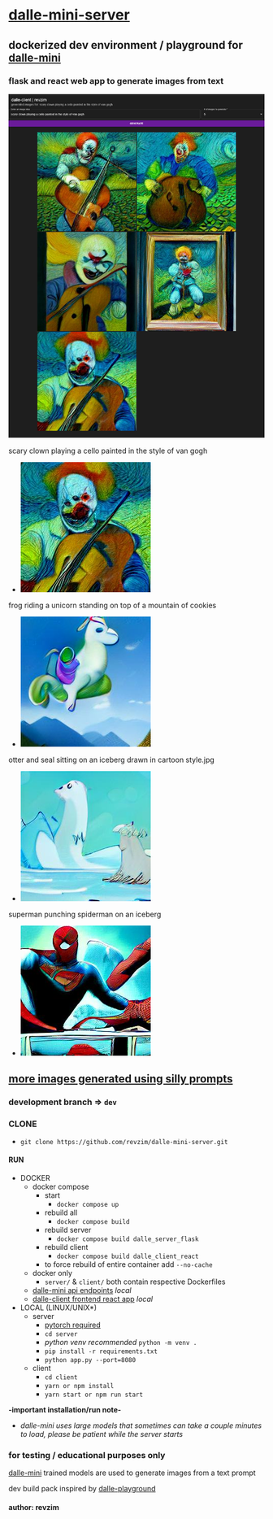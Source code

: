 # [dalle-mini-server][repo]

## dockerized dev environment / playground for [dalle-mini][dalle_mini]

### flask and react web app to generate images from text

![app][app_clown]

scary clown playing a cello painted in the style of van gogh
* ![clown][clown4]

frog riding a unicorn standing on top of a mountain of cookies
* ![frog][unicorn_frog]

otter and seal sitting on an iceberg drawn in cartoon style.jpg
* ![seal_otter][seal_otter]

superman punching spiderman on an iceberg
* ![super_spider][super_spider]

## [more images generated using silly prompts][1]

### development branch => `dev`

### CLONE 
* `git clone https://github.com/revzim/dalle-mini-server.git`

#### RUN
* DOCKER
  - docker compose
    - start
      - `docker compose up`
    - rebuild all
      - `docker compose build`
    - rebuild server
      - `docker compose build dalle_server_flask`
    - rebuild client
      - `docker compose build dalle_client_react`
    - to force rebuild of entire container add `--no-cache`
  - docker only
    - `server/` & `client/` both contain respective Dockerfiles
  - [dalle-mini api endpoints][server_addr] *local*
  - [dalle-client frontend react app][client_addr] *local*
* LOCAL (LINUX/UNIX*)
  - server
    - [pytorch required][pytorch]
    - `cd server`
    - *python venv recommended* `python -m venv .`
    - `pip install -r requirements.txt`
    - `python app.py --port=8080`
  - client
    - `cd client`
    - `yarn or npm install`
    - `yarn start or npm run start`

**-important installation/run note-**
* *dalle-mini uses large models that sometimes can take a couple minutes to load, please be patient while the server starts*

### for testing / educational purposes only

[dalle-mini][dalle_mini] trained models are used to generate images from a text prompt

dev build pack inspired by [dalle-playground][dalle_pg]

#### author: revzim

[1]: assets/
[2]: assets/app/loading.png
[unicorn_frog]: assets/frog%20riding%20a%20unicorn%20standing%20on%20top%20of%20a%20mountain%20of%20cookies/2.jpg
[unicorn_frog2]: assets/frog%20riding%20a%20unicorn%20standing%20on%20top%20of%20a%20mountain%20of%20cookies/2.jpg
[seal_otter]: assets/otter%20and%20seal%20sitting%20on%20an%20iceberg%20drawn%20in%20cartoon%20style/0.jpg
[super_spider]: assets/superman%20punching%20spiderman%20on%20an%20iceberg/0.jpg
[clown0]: assets/scary%20clown%20playing%20a%20cello%20painted%20in%20the%20style%20of%20van%20gogh/0.jpg
[clown1]: assets/scary%20clown%20playing%20a%20cello%20painted%20in%20the%20style%20of%20van%20gogh/1.jpg
[clown2]: assets/scary%20clown%20playing%20a%20cello%20painted%20in%20the%20style%20of%20van%20gogh/2.jpg
[clown3]: assets/scary%20clown%20playing%20a%20cello%20painted%20in%20the%20style%20of%20van%20gogh/3.jpg
[clown4]: assets/scary%20clown%20playing%20a%20cello%20painted%20in%20the%20style%20of%20van%20gogh/4.jpg
[app_farmer]: assets/app/farmer.png
[app_clown]: assets/app/clown.png
[dalle_mini]: https://github.com/borisdayma/dalle-mini
[dalle_pg]: https://github.com/saharmor/dalle-playground
[server_addr]: http://localhost:8080
[client_addr]: http://localhost:3000
[pytorch]: https://pytorch.org/get-started/locally/
[repo]: https://github.com/revzim/dalle-mini-server.git